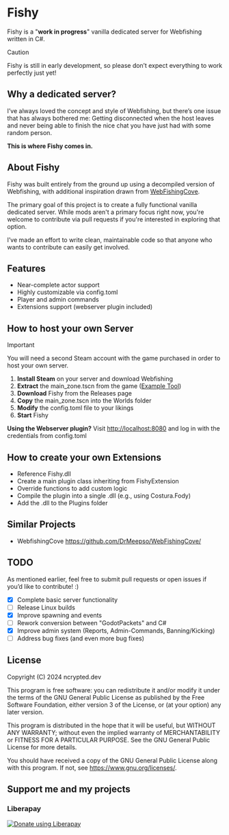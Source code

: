 # Fishy

Fishy is a "**work in progress**" vanilla dedicated server for Webfishing written in C#.

> [!CAUTION]
> Fishy is still in early development, so please don’t expect everything to work perfectly just yet!

## Why a dedicated server?
I’ve always loved the concept and style of Webfishing, but there’s one issue that has always bothered me: 
Getting disconnected when the host leaves and never being able to finish the nice chat you have just had with some random person.

**This is where Fishy comes in.**

## About Fishy

Fishy was built entirely from the ground up using a decompiled version of Webfishing, with additional inspiration drawn from [WebFishingCove](https://github.com/DrMeepso/WebFishingCove).

The primary goal of this project is to create a fully functional vanilla dedicated server. 
While mods aren't a primary focus right now, you're welcome to contribute via pull requests if you're interested in exploring that option. 

I’ve made an effort to write clean, maintainable code so that anyone who wants to contribute can easily get involved.

## Features

- Near-complete actor support
- Highly customizable via config.toml
- Player and admin commands
- Extensions support (webserver plugin included)

## How to host your own Server
> [!IMPORTANT]
> You will need a second Steam account with the game purchased in order to host your own server.

1. **Install Steam** on your server and download Webfishing
2. **Extract** the main_zone.tscn from the game ([Example Tool](https://github.com/bruvzg/gdsdecomp))
3. **Download** Fishy from the Releases page
4. **Copy** the main_zone.tscn into the Worlds folder
5. **Modify** the config.toml file to your likings
6. **Start** Fishy

**Using the Webserver plugin?** Visit [http://localhost:8080](http://localhost:8080) and log in with the credentials from config.toml

## How to create your own Extensions

- Reference Fishy.dll
- Create a main plugin class inheriting from FishyExtension
- Override functions to add custom logic
- Compile the plugin into a single .dll (e.g., using Costura.Fody)
- Add the .dll to the Plugins folder

## Similar Projects
- WebfishingCove <https://github.com/DrMeepso/WebFishingCove/>

## TODO

As mentioned earlier, feel free to submit pull requests or open issues if you’d like to contribute! :)

- [x] Complete basic server functionality
- [ ] Release Linux builds
- [x] Improve spawning and events
- [ ] Rework conversion between "GodotPackets" and C#
- [x] Improve admin system (Reports, Admin-Commands, Banning/Kicking)
- [ ] Address bug fixes (and even more bug fixes)

## License
Copyright (C) 2024 ncrypted.dev

This program is free software: you can redistribute it and/or modify
it under the terms of the GNU General Public License as published by
the Free Software Foundation, either version 3 of the License, or
(at your option) any later version.

This program is distributed in the hope that it will be useful,
but WITHOUT ANY WARRANTY; without even the implied warranty of
MERCHANTABILITY or FITNESS FOR A PARTICULAR PURPOSE.  See the
GNU General Public License for more details.

You should have received a copy of the GNU General Public License
along with this program.  If not, see <https://www.gnu.org/licenses/>.

## Support me and my projects 

### Liberapay
<a href="https://liberapay.com/ncrypted-dev/donate"><img alt="Donate using Liberapay" src="https://liberapay.com/assets/widgets/donate.svg"></a>
